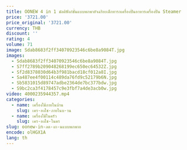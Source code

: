 ```yaml
---
title: OONEW 4 in 1 มัลติฟังก์ชั่นแบบพกพาอัจฉริยะเด็กทารกเครื่องปั่นอาหารเครื่องปั่น Steamer
price: '3721.00'
price_original: '3721.00'
currency: THB
discount: ''
rating: 4
volume: 71
image: Sdab8683f2ff34070923546c6be8a9084T.jpg
images:
  - Sdab8683f2ff34070923546c6be8a9084T.jpg
  - S7ff2789b209048268199ec650ec64532Z.jpg
  - Sf2d8378030d64b3f981bacd18cf012a8I.jpg
  - Sa487ee4f00114c489da76fd9c52179b6N.jpg
  - Sb5831015d89747adbe2364de7bc377bdw.jpg
  - S9bc2ca3f4178457c9e3fbf7a4de3acb0w.jpg
video: 4000235944357.mp4
categories:
  - name: เครื่องใช้ภายในบ้าน
    slug: เคร-องใช-ภายในบ-าน
  - name: เครื่องใช้ในครัว
    slug: เคร-องใช-ในคร
slug: oonew-in-ลต-งก-นแบบพกพาอ
encode: olHGX1A
lang: th
---
```

  